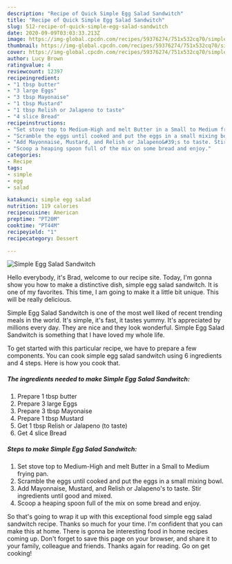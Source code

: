 ```yaml
---
description: "Recipe of Quick Simple Egg Salad Sandwitch"
title: "Recipe of Quick Simple Egg Salad Sandwitch"
slug: 512-recipe-of-quick-simple-egg-salad-sandwitch
date: 2020-09-09T03:03:33.213Z
image: https://img-global.cpcdn.com/recipes/59376274/751x532cq70/simple-egg-salad-sandwitch-recipe-main-photo.jpg
thumbnail: https://img-global.cpcdn.com/recipes/59376274/751x532cq70/simple-egg-salad-sandwitch-recipe-main-photo.jpg
cover: https://img-global.cpcdn.com/recipes/59376274/751x532cq70/simple-egg-salad-sandwitch-recipe-main-photo.jpg
author: Lucy Brown
ratingvalue: 4
reviewcount: 12397
recipeingredient:
- "1 tbsp butter"
- "3 large Eggs"
- "3 tbsp Mayonaise"
- "1 tbsp Mustard"
- "1 tbsp Relish or Jalapeno to taste"
- "4 slice Bread"
recipeinstructions:
- "Set stove top to Medium-High and melt Butter in a Small to Medium frying pan."
- "Scramble the eggs until cooked and put the eggs in a small mixing bowl."
- "Add Mayonnaise, Mustard, and Relish or Jalapeno&#39;s to taste. Stir ingredients until good and mixed."
- "Scoop a heaping spoon full of the mix on some bread and enjoy."
categories:
- Recipe
tags:
- simple
- egg
- salad

katakunci: simple egg salad 
nutrition: 119 calories
recipecuisine: American
preptime: "PT20M"
cooktime: "PT44M"
recipeyield: "1"
recipecategory: Dessert

---
```



![Simple Egg Salad Sandwitch](https://img-global.cpcdn.com/recipes/59376274/751x532cq70/simple-egg-salad-sandwitch-recipe-main-photo.jpg)

Hello everybody, it's Brad, welcome to our recipe site. Today, I'm gonna show you how to make a distinctive dish, simple egg salad sandwitch. It is one of my favorites. This time, I am going to make it a little bit unique. This will be really delicious.



Simple Egg Salad Sandwitch is one of the most well liked of recent trending meals in the world. It's simple, it's fast, it tastes yummy. It's appreciated by millions every day. They are nice and they look wonderful. Simple Egg Salad Sandwitch is something that I have loved my whole life.


To get started with this particular recipe, we have to prepare a few components. You can cook simple egg salad sandwitch using 6 ingredients and 4 steps. Here is how you cook that.

<!--inarticleads1-->

##### The ingredients needed to make Simple Egg Salad Sandwitch:

1. Prepare 1 tbsp butter
1. Prepare 3 large Eggs
1. Prepare 3 tbsp Mayonaise
1. Prepare 1 tbsp Mustard
1. Get 1 tbsp Relish or Jalapeno (to taste)
1. Get 4 slice Bread




<!--inarticleads2-->

##### Steps to make Simple Egg Salad Sandwitch:

1. Set stove top to Medium-High and melt Butter in a Small to Medium frying pan.
1. Scramble the eggs until cooked and put the eggs in a small mixing bowl.
1. Add Mayonnaise, Mustard, and Relish or Jalapeno&#39;s to taste. Stir ingredients until good and mixed.
1. Scoop a heaping spoon full of the mix on some bread and enjoy.




So that's going to wrap it up with this exceptional food simple egg salad sandwitch recipe. Thanks so much for your time. I'm confident that you can make this at home. There is gonna be interesting food in home recipes coming up. Don't forget to save this page on your browser, and share it to your family, colleague and friends. Thanks again for reading. Go on get cooking!
